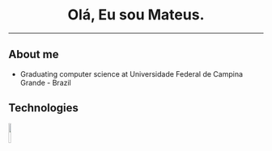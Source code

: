 <h1 align="center"> Olá, Eu sou Mateus.</h1>
<hr/>


## About me

- Graduating computer science at Universidade Federal de Campina Grande - Brazil

## Technologies
<code><img width="10%" src="https://www.vectorlogo.zone/logos/java/java-ar21.svg"></code>
